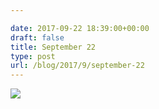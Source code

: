 ```yaml
---

date: 2017-09-22 18:39:00+00:00
draft: false
title: September 22
type: post
url: /blog/2017/9/september-22
---
```




  
![](IMG_2302.GIF)

  


